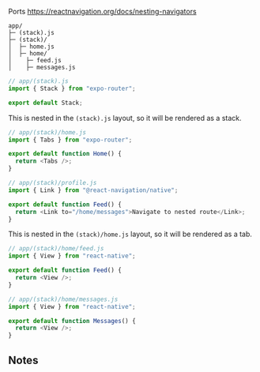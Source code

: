 Ports https://reactnavigation.org/docs/nesting-navigators

```
app/
├─ (stack).js
├─ (stack)/
│  ├─ home.js
│  ├─ home/
│    ├─ feed.js
│    ├─ messages.js
```

```js
// app/(stack).js
import { Stack } from "expo-router";

export default Stack;
```

This is nested in the `(stack).js` layout, so it will be rendered as a stack.

```js
// app/(stack)/home.js
import { Tabs } from "expo-router";

export default function Home() {
  return <Tabs />;
}
```

```js
// app/(stack)/profile.js
import { Link } from "@react-navigation/native";

export default function Feed() {
  return <Link to="/home/messages">Navigate to nested route</Link>;
}
```

This is nested in the `(stack)/home.js` layout, so it will be rendered as a tab.

```js
// app/(stack)/home/feed.js
import { View } from "react-native";

export default function Feed() {
  return <View />;
}
```

```js
// app/(stack)/home/messages.js
import { View } from "react-native";

export default function Messages() {
  return <View />;
}
```

## Notes
